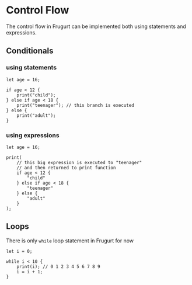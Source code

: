 # Control Flow

The control flow in Frugurt can be implemented both using statements and expressions.



## Conditionals

### using statements
```frugurt
let age = 16;

if age < 12 {
    print("child");
} else if age < 18 {
    print("teenager"); // this branch is executed
} else {
    print("adult");
}
```


### using expressions
```frugurt
let age = 16;

print(
    // this big expression is executed to "teenager"
    // and then returned to print function
    if age < 12 {
        "child"
    } else if age < 18 {
        "teenager"
    } else {
        "adult"
    }
);
```

## Loops

There is only `while` loop statement in Frugurt for now

```frugurt
let i = 0;

while i < 10 {
    print(i); // 0 1 2 3 4 5 6 7 8 9
    i = i + 1;
}
```
